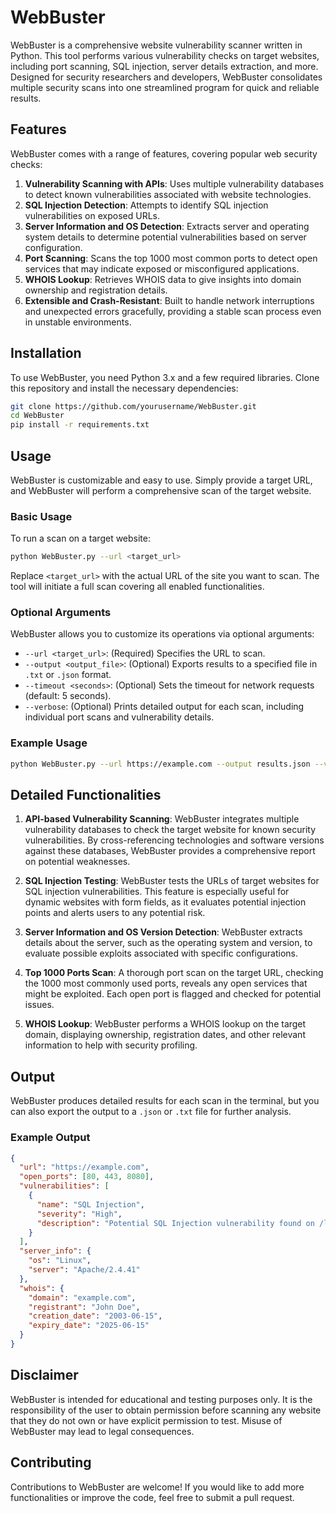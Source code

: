 # WebBuster

WebBuster is a comprehensive website vulnerability scanner written in Python. This tool performs various vulnerability checks on target websites, including port scanning, SQL injection, server details extraction, and more. Designed for security researchers and developers, WebBuster consolidates multiple security scans into one streamlined program for quick and reliable results.

## Features

WebBuster comes with a range of features, covering popular web security checks:

1. **Vulnerability Scanning with APIs**: Uses multiple vulnerability databases to detect known vulnerabilities associated with website technologies.
2. **SQL Injection Detection**: Attempts to identify SQL injection vulnerabilities on exposed URLs.
3. **Server Information and OS Detection**: Extracts server and operating system details to determine potential vulnerabilities based on server configuration.
4. **Port Scanning**: Scans the top 1000 most common ports to detect open services that may indicate exposed or misconfigured applications.
5. **WHOIS Lookup**: Retrieves WHOIS data to give insights into domain ownership and registration details.
6. **Extensible and Crash-Resistant**: Built to handle network interruptions and unexpected errors gracefully, providing a stable scan process even in unstable environments.

## Installation

To use WebBuster, you need Python 3.x and a few required libraries. Clone this repository and install the necessary dependencies:

```bash
git clone https://github.com/yourusername/WebBuster.git
cd WebBuster
pip install -r requirements.txt
```

## Usage

WebBuster is customizable and easy to use. Simply provide a target URL, and WebBuster will perform a comprehensive scan of the target website.

### Basic Usage

To run a scan on a target website:

```bash
python WebBuster.py --url <target_url>
```

Replace `<target_url>` with the actual URL of the site you want to scan. The tool will initiate a full scan covering all enabled functionalities.

### Optional Arguments

WebBuster allows you to customize its operations via optional arguments:

- `--url <target_url>`: (Required) Specifies the URL to scan.
- `--output <output_file>`: (Optional) Exports results to a specified file in `.txt` or `.json` format.
- `--timeout <seconds>`: (Optional) Sets the timeout for network requests (default: 5 seconds).
- `--verbose`: (Optional) Prints detailed output for each scan, including individual port scans and vulnerability details.

### Example Usage

```bash
python WebBuster.py --url https://example.com --output results.json --verbose
```

## Detailed Functionalities

1. **API-based Vulnerability Scanning**: WebBuster integrates multiple vulnerability databases to check the target website for known security vulnerabilities. By cross-referencing technologies and software versions against these databases, WebBuster provides a comprehensive report on potential weaknesses.

2. **SQL Injection Testing**: WebBuster tests the URLs of target websites for SQL injection vulnerabilities. This feature is especially useful for dynamic websites with form fields, as it evaluates potential injection points and alerts users to any potential risk.

3. **Server Information and OS Version Detection**: WebBuster extracts details about the server, such as the operating system and version, to evaluate possible exploits associated with specific configurations.

4. **Top 1000 Ports Scan**: A thorough port scan on the target URL, checking the 1000 most commonly used ports, reveals any open services that might be exploited. Each open port is flagged and checked for potential issues.

5. **WHOIS Lookup**: WebBuster performs a WHOIS lookup on the target domain, displaying ownership, registration dates, and other relevant information to help with security profiling.

## Output

WebBuster produces detailed results for each scan in the terminal, but you can also export the output to a `.json` or `.txt` file for further analysis.

### Example Output

```json
{
  "url": "https://example.com",
  "open_ports": [80, 443, 8080],
  "vulnerabilities": [
    {
      "name": "SQL Injection",
      "severity": "High",
      "description": "Potential SQL Injection vulnerability found on /login endpoint"
    }
  ],
  "server_info": {
    "os": "Linux",
    "server": "Apache/2.4.41"
  },
  "whois": {
    "domain": "example.com",
    "registrant": "John Doe",
    "creation_date": "2003-06-15",
    "expiry_date": "2025-06-15"
  }
}
```

## Disclaimer

WebBuster is intended for educational and testing purposes only. It is the responsibility of the user to obtain permission before scanning any website that they do not own or have explicit permission to test. Misuse of WebBuster may lead to legal consequences.

## Contributing

Contributions to WebBuster are welcome! If you would like to add more functionalities or improve the code, feel free to submit a pull request.
```
